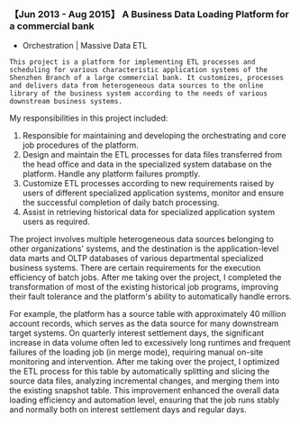 ###  【Jun 2013 - Aug 2015】 A Business Data Loading Platform for a commercial bank

+ Orchestration | Massive Data ETL

```
This project is a platform for implementing ETL processes and scheduling for various characteristic application systems of the Shenzhen Branch of a large commercial bank. It customizes, processes and delivers data from heterogeneous data sources to the online library of the business system according to the needs of various downstream business systems.
``` 

My responsibilities in this project included:

1. Responsible for maintaining and developing the orchestrating and core job procedures of the platform.
2. Design and maintain the ETL processes for data files transferred from the head office and data in the specialized system database on the platform. Handle any platform failures promptly.
3. Customize ETL processes according to new requirements raised by users of different specialized application systems, monitor and ensure the successful completion of daily batch processing.
4. Assist in retrieving historical data for specialized application system users as required.

The project involves multiple heterogeneous data sources belonging to other organizations' systems, and the destination is the application-level data marts and OLTP databases of various departmental specialized business systems. There are certain requirements for the execution efficiency of batch jobs. After me taking over the project, I completed the transformation of most of the existing historical job programs, improving their fault tolerance and the platform's ability to automatically handle errors.

For example, the platform has a source table with approximately 40 million account records, which serves as the data source for many downstream target systems. On quarterly interest settlement days, the significant increase in data volume often led to excessively long runtimes and frequent failures of the loading job (in merge mode), requiring manual on-site monitoring and intervention. After me taking over the project, I optimized the ETL process for this table by automatically splitting and slicing the source data files, analyzing incremental changes, and merging them into the existing snapshot table. This improvement enhanced the overall data loading efficiency and automation level, ensuring that the job runs stably and normally both on interest settlement days and regular days.

